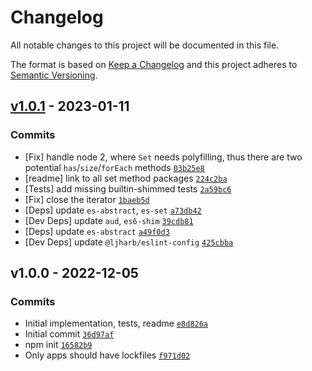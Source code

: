 # Changelog

All notable changes to this project will be documented in this file.

The format is based on [Keep a Changelog](https://keepachangelog.com/en/1.0.0/)
and this project adheres to [Semantic Versioning](https://semver.org/spec/v2.0.0.html).

## [v1.0.1](https://github.com/es-shims/Set.prototype.isDisjointFrom/compare/v1.0.0...v1.0.1) - 2023-01-11

### Commits

- [Fix] handle node 2, where `Set` needs polyfilling, thus there are two potential `has`/`size`/`forEach` methods [`03b25e8`](https://github.com/es-shims/Set.prototype.isDisjointFrom/commit/03b25e8455b57e5e833f325b3bd7b571b639abcb)
- [readme] link to all set method packages [`224c2ba`](https://github.com/es-shims/Set.prototype.isDisjointFrom/commit/224c2baf9596454bfaeb85aba27251a31fa72eff)
- [Tests] add missing builtin-shimmed tests [`2a59bc6`](https://github.com/es-shims/Set.prototype.isDisjointFrom/commit/2a59bc66ba4147eaeb4e781d3fbb18336f0ff03a)
- [Fix] close the iterator [`1baeb5d`](https://github.com/es-shims/Set.prototype.isDisjointFrom/commit/1baeb5d9b830dcf39749716f367339c7bf8ec063)
- [Deps] update `es-abstract`, `es-set` [`a73db42`](https://github.com/es-shims/Set.prototype.isDisjointFrom/commit/a73db42fd7fd384dbf21cc9e1e430dfb32877da2)
- [Dev Deps] update `aud`, `es6-shim` [`39cdb81`](https://github.com/es-shims/Set.prototype.isDisjointFrom/commit/39cdb816739f64bca51678d16905f2af201ddd35)
- [Deps] update `es-abstract` [`a49f0d3`](https://github.com/es-shims/Set.prototype.isDisjointFrom/commit/a49f0d3e0e9e85aa409c62fff3eaa1e26b2425bf)
- [Dev Deps] update `@ljharb/eslint-config` [`425cbba`](https://github.com/es-shims/Set.prototype.isDisjointFrom/commit/425cbbabb5450fb56171021abc7967a58457aa6e)

## v1.0.0 - 2022-12-05

### Commits

- Initial implementation, tests, readme [`e8d826a`](https://github.com/es-shims/Set.prototype.isDisjointFrom/commit/e8d826aab3eb10d7766eb2f079c5b463128d7398)
- Initial commit [`36d97af`](https://github.com/es-shims/Set.prototype.isDisjointFrom/commit/36d97af7182aec759f90e9687d8059e7f3f3f208)
- npm init [`16582b9`](https://github.com/es-shims/Set.prototype.isDisjointFrom/commit/16582b96b4e19d8c5f4e7d758a87280d3809d55a)
- Only apps should have lockfiles [`f971d02`](https://github.com/es-shims/Set.prototype.isDisjointFrom/commit/f971d02e376613b661d0be8e4e664c8a88803cf3)
